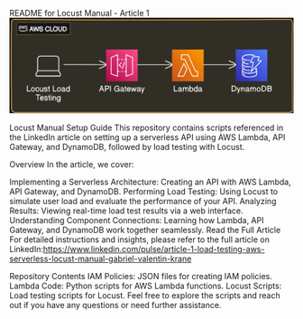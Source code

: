 README for Locust Manual - Article 1
![alt text](Locust-Manual.png)

Locust Manual Setup Guide
This repository contains scripts referenced in the LinkedIn article on setting up a serverless API using AWS Lambda, API Gateway, and DynamoDB, followed by load testing with Locust.

Overview
In the article, we cover:

Implementing a Serverless Architecture: Creating an API with AWS Lambda, API Gateway, and DynamoDB.
Performing Load Testing: Using Locust to simulate user load and evaluate the performance of your API.
Analyzing Results: Viewing real-time load test results via a web interface.
Understanding Component Connections: Learning how Lambda, API Gateway, and DynamoDB work together seamlessly.
Read the Full Article
For detailed instructions and insights, please refer to the full article on LinkedIn:https://www.linkedin.com/pulse/article-1-load-testing-aws-serverless-locust-manual-gabriel-valentin-krane

Repository Contents
IAM Policies: JSON files for creating IAM policies.
Lambda Code: Python scripts for AWS Lambda functions.
Locust Scripts: Load testing scripts for Locust.
Feel free to explore the scripts and reach out if you have any questions or need further assistance.